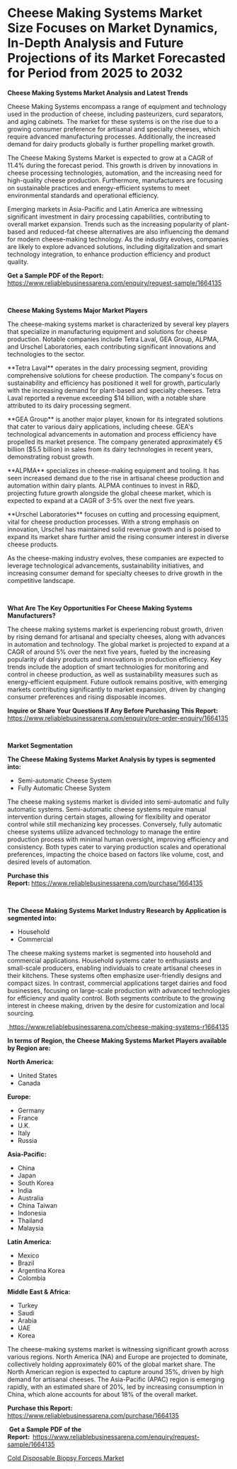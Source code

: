 <p><h1>Cheese Making Systems Market Size Focuses on Market Dynamics, In-Depth Analysis and Future Projections of its Market Forecasted for Period from 2025 to 2032</h1></p><p><strong>Cheese Making Systems Market Analysis and Latest Trends</strong></p>
<p><p>Cheese Making Systems encompass a range of equipment and technology used in the production of cheese, including pasteurizers, curd separators, and aging cabinets. The market for these systems is on the rise due to a growing consumer preference for artisanal and specialty cheeses, which require advanced manufacturing processes. Additionally, the increased demand for dairy products globally is further propelling market growth.</p><p>The Cheese Making Systems Market is expected to grow at a CAGR of 11.4% during the forecast period. This growth is driven by innovations in cheese processing technologies, automation, and the increasing need for high-quality cheese production. Furthermore, manufacturers are focusing on sustainable practices and energy-efficient systems to meet environmental standards and operational efficiency.</p><p>Emerging markets in Asia-Pacific and Latin America are witnessing significant investment in dairy processing capabilities, contributing to overall market expansion. Trends such as the increasing popularity of plant-based and reduced-fat cheese alternatives are also influencing the demand for modern cheese-making technology. As the industry evolves, companies are likely to explore advanced solutions, including digitalization and smart technology integration, to enhance production efficiency and product quality.</p></p>
<p><strong>Get a Sample PDF of the Report:&nbsp;</strong> <a href="https://www.reliablebusinessarena.com/enquiry/request-sample/1664135?utm_campaign=3580&utm_medium=2&utm_source=Github&utm_content=ia&utm_term=23032025&utm_id=cheese-making-systems">https://www.reliablebusinessarena.com/enquiry/request-sample/1664135</a></p>
<p>&nbsp;</p>
<p><strong>Cheese Making Systems Major Market Players</strong></p>
<p><p>The cheese-making systems market is characterized by several key players that specialize in manufacturing equipment and solutions for cheese production. Notable companies include Tetra Laval, GEA Group, ALPMA, and Urschel Laboratories, each contributing significant innovations and technologies to the sector.</p><p>**Tetra Laval** operates in the dairy processing segment, providing comprehensive solutions for cheese production. The company's focus on sustainability and efficiency has positioned it well for growth, particularly with the increasing demand for plant-based and specialty cheeses. Tetra Laval reported a revenue exceeding $14 billion, with a notable share attributed to its dairy processing segment.</p><p>**GEA Group** is another major player, known for its integrated solutions that cater to various dairy applications, including cheese. GEA's technological advancements in automation and process efficiency have propelled its market presence. The company generated approximately €5 billion ($5.5 billion) in sales from its dairy technologies in recent years, demonstrating robust growth.</p><p>**ALPMA** specializes in cheese-making equipment and tooling. It has seen increased demand due to the rise in artisanal cheese production and automation within dairy plants. ALPMA continues to invest in R&D, projecting future growth alongside the global cheese market, which is expected to expand at a CAGR of 3-5% over the next five years.</p><p>**Urschel Laboratories** focuses on cutting and processing equipment, vital for cheese production processes. With a strong emphasis on innovation, Urschel has maintained solid revenue growth and is poised to expand its market share further amid the rising consumer interest in diverse cheese products.</p><p>As the cheese-making industry evolves, these companies are expected to leverage technological advancements, sustainability initiatives, and increasing consumer demand for specialty cheeses to drive growth in the competitive landscape.</p></p>
<p>&nbsp;</p>
<p><strong>What Are The Key Opportunities For Cheese Making Systems Manufacturers?</strong></p>
<p><p>The cheese making systems market is experiencing robust growth, driven by rising demand for artisanal and specialty cheeses, along with advances in automation and technology. The global market is projected to expand at a CAGR of around 5% over the next five years, fueled by the increasing popularity of dairy products and innovations in production efficiency. Key trends include the adoption of smart technologies for monitoring and control in cheese production, as well as sustainability measures such as energy-efficient equipment. Future outlook remains positive, with emerging markets contributing significantly to market expansion, driven by changing consumer preferences and rising disposable incomes.</p></p>
<p><strong>Inquire or Share Your Questions If Any Before Purchasing This Report:</strong> <a href="https://www.reliablebusinessarena.com/enquiry/pre-order-enquiry/1664135?utm_campaign=3580&utm_medium=2&utm_source=Github&utm_content=ia&utm_term=23032025&utm_id=cheese-making-systems">https://www.reliablebusinessarena.com/enquiry/pre-order-enquiry/1664135</a></p>
<p>&nbsp;</p>
<p><strong>Market Segmentation</strong></p>
<p><strong>The Cheese Making Systems Market Analysis by types is segmented into:</strong></p>
<p><ul><li>Semi-automatic Cheese System</li><li>Fully Automatic Cheese System</li></ul></p>
<p><p>The cheese making systems market is divided into semi-automatic and fully automatic systems. Semi-automatic cheese systems require manual intervention during certain stages, allowing for flexibility and operator control while still mechanizing key processes. Conversely, fully automatic cheese systems utilize advanced technology to manage the entire production process with minimal human oversight, improving efficiency and consistency. Both types cater to varying production scales and operational preferences, impacting the choice based on factors like volume, cost, and desired levels of automation.</p></p>
<p><strong>Purchase this Report:&nbsp;</strong><a href="https://www.reliablebusinessarena.com/purchase/1664135?utm_campaign=3580&utm_medium=2&utm_source=Github&utm_content=ia&utm_term=23032025&utm_id=cheese-making-systems">https://www.reliablebusinessarena.com/purchase/1664135</a></p>
<p>&nbsp;</p>
<p><strong>The Cheese Making Systems Market Industry Research by Application is segmented into:</strong></p>
<p><ul><li>Household</li><li>Commercial</li></ul></p>
<p><p>The cheese making systems market is segmented into household and commercial applications. Household systems cater to enthusiasts and small-scale producers, enabling individuals to create artisanal cheeses in their kitchens. These systems often emphasize user-friendly designs and compact sizes. In contrast, commercial applications target dairies and food businesses, focusing on large-scale production with advanced technologies for efficiency and quality control. Both segments contribute to the growing interest in cheese making, driven by the desire for customization and local sourcing.</p></p>
<p><a href="https://www.reliablebusinessarena.com/cheese-making-systems-r1664135?utm_campaign=3580&utm_medium=2&utm_source=Github&utm_content=ia&utm_term=23032025&utm_id=cheese-making-systems">&nbsp;https://www.reliablebusinessarena.com/cheese-making-systems-r1664135</a></p>
<p><strong>In terms of Region, the Cheese Making Systems Market Players available by Region are:</strong></p>
<p>
    <p> <strong> North America: </strong>
        <ul>
            <li>United States</li>
            <li>Canada</li>
        </ul>
        </p> 
    <p> <strong> Europe: </strong>
        <ul>
            <li>Germany</li>
            <li>France</li>
            <li>U.K.</li>
            <li>Italy</li>
            <li>Russia</li>
        </ul>
        </p> 
    <p> <strong> Asia-Pacific: </strong>
        <ul>
            <li>China</li>
            <li>Japan</li>
            <li>South Korea</li>
            <li>India</li>
            <li>Australia</li>
            <li>China Taiwan</li>
            <li>Indonesia</li>
            <li>Thailand</li>
            <li>Malaysia</li>
        </ul>
        </p> 
    <p> <strong> Latin America: </strong>
        <ul>
            <li>Mexico</li>
            <li>Brazil</li>
            <li>Argentina Korea</li>
            <li>Colombia</li>
        </ul>
        </p> 
    <p> <strong> Middle East & Africa: </strong>
        <ul>
            <li>Turkey</li>
            <li>Saudi</li>
            <li>Arabia</li>
            <li>UAE</li>
            <li>Korea</li>
        </ul>
    </p>
    </p>
<p><p>The cheese-making systems market is witnessing significant growth across various regions. North America (NA) and Europe are projected to dominate, collectively holding approximately 60% of the global market share. The North American region is expected to capture around 35%, driven by high demand for artisanal cheeses. The Asia-Pacific (APAC) region is emerging rapidly, with an estimated share of 20%, led by increasing consumption in China, which alone accounts for about 18% of the overall market.</p></p>
<p><strong>Purchase this Report: </strong><a href="https://www.reliablebusinessarena.com/purchase/1664135?utm_campaign=3580&utm_medium=2&utm_source=Github&utm_content=ia&utm_term=23032025&utm_id=cheese-making-systems">https://www.reliablebusinessarena.com/purchase/1664135</a></p>
<p>&nbsp;<strong>Get a Sample PDF of the Report:&nbsp;&nbsp;</strong><a href="https://www.reliablebusinessarena.com/enquiry/request-sample/1664135?utm_campaign=3580&utm_medium=2&utm_source=Github&utm_content=ia&utm_term=23032025&utm_id=cheese-making-systems">https://www.reliablebusinessarena.com/enquiry/request-sample/1664135</a></p>
<p><strong></strong></p>
<p><p><a href="https://github.com/signallaikun/Market-Research-Report-List-1/blob/main/cold-disposable-biopsy-forceps-market.md?utm_campaign=3580&utm_medium=2&utm_source=Github&utm_content=ia&utm_term=23032025&utm_id=cheese-making-systems">Cold Disposable Biopsy Forceps Market</a></p></p>